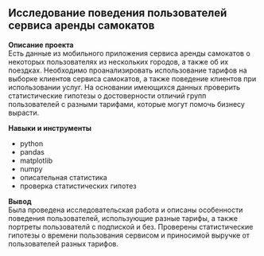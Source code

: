 ## Исследование поведения пользователей сервиса аренды самокатов

**Описание проекта**  
Есть данные из мобильного приложения сервиса аренды самокатов о некоторых пользователях из нескольких городов, а также об их поездках. Необходимо проанализировать использование тарифов на выборке клиентов сервиса самокатов, а также поведение клиентов при использовании услуг. На основании имеющихся данных проверить статистические гипотезы о достоверности отличий групп пользователей с разными тарифами, которые могут помочь бизнесу вырасти.

**Навыки и инструменты**
- python
- pandas
- matplotlib
- numpy
- описательная статистика
- проверка статистических гипотез

**Вывод**  
Была проведена исследовательская работа и описаны особенности поведения пользователей, использующие разные тарифы, а также портреты пользователй с подпиской и без. Проверены статистические гипотезы о времени пользования сервисом и приносимой выручке от пользователей разных тарифов.


